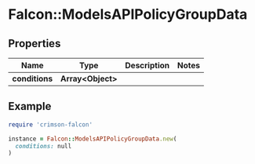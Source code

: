 # Falcon::ModelsAPIPolicyGroupData

## Properties

| Name | Type | Description | Notes |
| ---- | ---- | ----------- | ----- |
| **conditions** | **Array&lt;Object&gt;** |  |  |

## Example

```ruby
require 'crimson-falcon'

instance = Falcon::ModelsAPIPolicyGroupData.new(
  conditions: null
)
```

